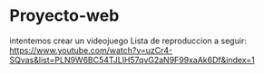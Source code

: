 # Proyecto-web
intentemos crear un videojuego
Lista de reproduccion a seguir: https://www.youtube.com/watch?v=uzCr4-SQvas&list=PLN9W6BC54TJLlH57qvG2aN9F99xaAk6Df&index=1
